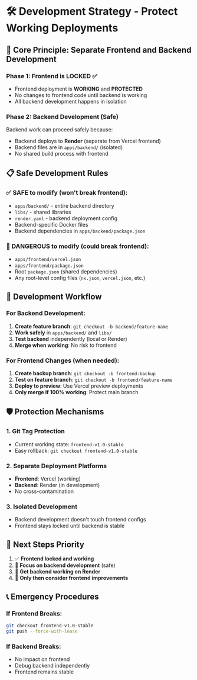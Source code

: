 # 🛠️ Development Strategy - Protect Working Deployments

## 🎯 Core Principle: **Separate Frontend and Backend Development**

### **Phase 1: Frontend is LOCKED ✅**
- Frontend deployment is **WORKING** and **PROTECTED**
- No changes to frontend code until backend is working
- All backend development happens in isolation

### **Phase 2: Backend Development (Safe)**
Backend work can proceed safely because:
- Backend deploys to **Render** (separate from Vercel frontend)
- Backend files are in `apps/backend/` (isolated)
- No shared build process with frontend

## 📋 Safe Development Rules

### ✅ **SAFE to modify** (won't break frontend):
- `apps/backend/` - entire backend directory
- `libs/` - shared libraries  
- `render.yaml` - backend deployment config
- Backend-specific Docker files
- Backend dependencies in `apps/backend/package.json`

### 🚨 **DANGEROUS to modify** (could break frontend):
- `apps/frontend/vercel.json` 
- `apps/frontend/package.json`
- Root `package.json` (shared dependencies)
- Any root-level config files (`nx.json`, `vercel.json`, etc.)

## 🔄 Development Workflow

### **For Backend Development:**
1. **Create feature branch**: `git checkout -b backend/feature-name`
2. **Work safely** in `apps/backend/` and `libs/`
3. **Test backend** independently (local or Render)
4. **Merge when working**: No risk to frontend

### **For Frontend Changes** (when needed):
1. **Create backup branch**: `git checkout -b frontend-backup`
2. **Test on feature branch**: `git checkout -b frontend/feature-name`
3. **Deploy to preview**: Use Vercel preview deployments
4. **Only merge if 100% working**: Protect main branch

## 🛡️ Protection Mechanisms

### **1. Git Tag Protection**
- Current working state: `frontend-v1.0-stable`
- Easy rollback: `git checkout frontend-v1.0-stable`

### **2. Separate Deployment Platforms**
- **Frontend**: Vercel (working) 
- **Backend**: Render (in development)
- No cross-contamination

### **3. Isolated Development**
- Backend development doesn't touch frontend configs
- Frontend stays locked until backend is stable

## 🚀 Next Steps Priority

1. ✅ **Frontend locked and working**
2. 🎯 **Focus on backend development** (safe)
3. 🔄 **Get backend working on Render**
4. 🏁 **Only then consider frontend improvements**

## 📞 Emergency Procedures

### **If Frontend Breaks:**
```bash
git checkout frontend-v1.0-stable
git push --force-with-lease
```

### **If Backend Breaks:**
- No impact on frontend
- Debug backend independently
- Frontend remains stable 